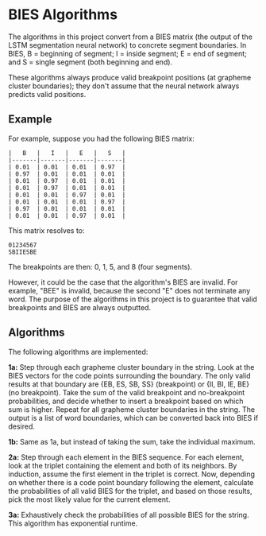 BIES Algorithms
===============

The algorithms in this project convert from a BIES matrix (the output of the LSTM segmentation neural network) to concrete segment boundaries.  In BIES, B = beginning of segment; I = inside segment; E = end of segment; and S = single segment (both beginning and end).

These algorithms always produce valid breakpoint positions (at grapheme cluster boundaries); they don't assume that the neural network always predicts valid positions.

## Example

For example, suppose you had the following BIES matrix:

```
|   B   |   I   |   E   |   S   |
|-------|-------|-------|-------|
| 0.01  | 0.01  | 0.01  | 0.97  |
| 0.97  | 0.01  | 0.01  | 0.01  |
| 0.01  | 0.97  | 0.01  | 0.01  |
| 0.01  | 0.97  | 0.01  | 0.01  |
| 0.01  | 0.01  | 0.97  | 0.01  |
| 0.01  | 0.01  | 0.01  | 0.97  |
| 0.97  | 0.01  | 0.01  | 0.01  |
| 0.01  | 0.01  | 0.97  | 0.01  |
```

This matrix resolves to:

```
01234567
SBIIESBE
```

The breakpoints are then: 0, 1, 5, and 8 (four segments).

However, it could be the case that the algorithm's BIES are invalid.  For example, "BEE" is invalid, because the second "E" does not terminate any word.  The purpose of the algorithms in this project is to guarantee that valid breakpoints and BIES are always outputted.

## Algorithms

The following algorithms are implemented:

**1a:** Step through each grapheme cluster boundary in the string. Look at the BIES vectors for the code points surrounding the boundary. The only valid results at that boundary are {EB, ES, SB, SS} (breakpoint) or {II, BI, IE, BE} (no breakpoint). Take the sum of the valid breakpoint and no-breakpoint probabilities, and decide whether to insert a breakpoint based on which sum is higher. Repeat for all grapheme cluster boundaries in the string. The output is a list of word boundaries, which can be converted back into BIES if desired.

**1b:** Same as 1a, but instead of taking the sum, take the individual maximum.

**2a:** Step through each element in the BIES sequence. For each element, look at the triplet containing the element and both of its neighbors. By induction, assume the first element in the triplet is correct. Now, depending on whether there is a code point boundary following the element, calculate the probabilities of all valid BIES for the triplet, and based on those results, pick the most likely value for the current element.

**3a:** Exhaustively check the probabilities of all possible BIES for the string. This algorithm has exponential runtime.
